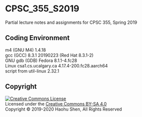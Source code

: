 # CPSC_355_S2019

Partial lecture notes and assignments for CPSC 355, Spring 2019

## Coding Environment

m4 (GNU M4) 1.4.18</br>
gcc (GCC) 8.3.1 20190223 (Red Hat 8.3.1-2)</br>
GNU gdb (GDB) Fedora 8.1.1-4.fc28</br>
Linux csa1.cs.ucalgary.ca 4.17.4-200.fc28.aarch64</br>
script from util-linux 2.32.1</br>

## Copyright

<a rel="license" href="https://creativecommons.org/licenses/by-sa/4.0/"><img alt="Creative Commons License" style="border-width:0" src="https://i.creativecommons.org/l/by-sa/4.0/88x31.png" /></a><br />
Licensed under the [Creative Commons BY-SA 4.0](https://creativecommons.org/licenses/by-sa/4.0/)</br>
Copyright &copy; 2019-2020 Haohu Shen, All Rights Reserved
